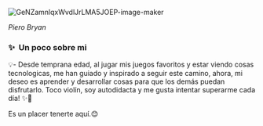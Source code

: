 ![GeNZamnlqxWvdlJrLMA5JOEP-image-maker](https://github.com/PieroBryanBL/PieroBryanBL/assets/107169260/674bd80b-05d0-4c4e-87f9-94140cdda97d)

_Piero Bryan_

### ✨ &nbsp;Un poco sobre mi

💡- Desde temprana edad, al jugar mis juegos favoritos y estar viendo cosas tecnologicas, me han guiado y inspirado a seguir este camino, ahora, mi deseo es aprender y desarrollar cosas para que los demás puedan disfrutarlo. Toco violín, soy autodidacta y me gusta intentar superarme cada día! ✨🚀

Es un placer tenerte aquí.😊
